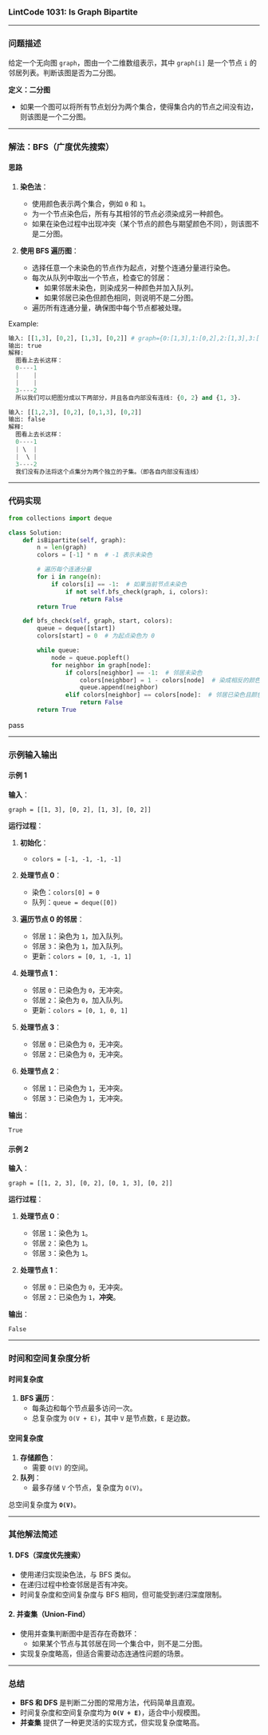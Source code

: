 
### LintCode 1031: Is Graph Bipartite

---

### 问题描述

给定一个无向图 `graph`，图由一个二维数组表示，其中 `graph[i]` 是一个节点 `i` 的邻居列表。判断该图是否为二分图。

**定义：二分图**

- 如果一个图可以将所有节点划分为两个集合，使得集合内的节点之间没有边，则该图是一个二分图。

---

### 解法：BFS（广度优先搜索）

#### 思路

1. **染色法**：
    
    - 使用颜色表示两个集合，例如 `0` 和 `1`。
    - 为一个节点染色后，所有与其相邻的节点必须染成另一种颜色。
    - 如果在染色过程中出现冲突（某个节点的颜色与期望颜色不同），则该图不是二分图。
2. **使用 BFS 遍历图**：
    
    - 选择任意一个未染色的节点作为起点，对整个连通分量进行染色。
    - 每次从队列中取出一个节点，检查它的邻居：
        - 如果邻居未染色，则染成另一种颜色并加入队列。
        - 如果邻居已染色但颜色相同，则说明不是二分图。
    - 遍历所有连通分量，确保图中每个节点都被处理。

Example:
```python
输入: [[1,3], [0,2], [1,3], [0,2]] # graph={0:[1,3],1:[0,2],2:[1,3],3:[0,2]}
输出: true
解释: 
  图看上去长这样：
  0----1
  |    |
  |    |
  3----2
  所以我们可以把图分成以下两部分，并且各自内部没有连线: {0, 2} and {1, 3}.
```

```python
输入: [[1,2,3], [0,2], [0,1,3], [0,2]]
输出: false
解释: 
  图看上去长这样：
  0----1
  | \  |
  |  \ |
  3----2
  我们没有办法将这个点集分为两个独立的子集。（即各自内部没有连线）
```


---

### 代码实现

```python
from collections import deque

class Solution:
    def isBipartite(self, graph):
        n = len(graph)
        colors = [-1] * n  # -1 表示未染色

        # 遍历每个连通分量
        for i in range(n):
            if colors[i] == -1:  # 如果当前节点未染色
                if not self.bfs_check(graph, i, colors):
                    return False
        return True

    def bfs_check(self, graph, start, colors):
        queue = deque([start])
        colors[start] = 0  # 为起点染色为 0

        while queue:
            node = queue.popleft()
            for neighbor in graph[node]:
                if colors[neighbor] == -1:  # 邻居未染色
                    colors[neighbor] = 1 - colors[node]  # 染成相反的颜色
                    queue.append(neighbor)
                elif colors[neighbor] == colors[node]:  # 邻居已染色且颜色相同
                    return False
        return True

```
pass

---

### 示例输入输出

#### 示例 1

**输入**：

`graph = [[1, 3], [0, 2], [1, 3], [0, 2]]`

**运行过程**：

1. **初始化**：
    
    - `colors = [-1, -1, -1, -1]`
2. **处理节点 0**：
    
    - 染色：`colors[0] = 0`
    - 队列：`queue = deque([0])`
3. **遍历节点 0 的邻居**：
    
    - 邻居 `1`：染色为 `1`，加入队列。
    - 邻居 `3`：染色为 `1`，加入队列。
    - 更新：`colors = [0, 1, -1, 1]`
4. **处理节点 1**：
    
    - 邻居 `0`：已染色为 `0`，无冲突。
    - 邻居 `2`：染色为 `0`，加入队列。
    - 更新：`colors = [0, 1, 0, 1]`
5. **处理节点 3**：
    
    - 邻居 `0`：已染色为 `0`，无冲突。
    - 邻居 `2`：已染色为 `0`，无冲突。
6. **处理节点 2**：
    
    - 邻居 `1`：已染色为 `1`，无冲突。
    - 邻居 `3`：已染色为 `1`，无冲突。

**输出**：

`True`

#### 示例 2

**输入**：

`graph = [[1, 2, 3], [0, 2], [0, 1, 3], [0, 2]]`

**运行过程**：

1. **处理节点 0**：
    
    - 邻居 `1`：染色为 `1`。
    - 邻居 `2`：染色为 `1`。
    - 邻居 `3`：染色为 `1`。
2. **处理节点 1**：
    
    - 邻居 `0`：已染色为 `0`，无冲突。
    - 邻居 `2`：已染色为 `1`，**冲突**。

**输出**：

`False`

---

### 时间和空间复杂度分析

#### 时间复杂度

1. **BFS 遍历**：
    - 每条边和每个节点最多访问一次。
    - 总复杂度为 `O(V + E)`，其中 `V` 是节点数，`E` 是边数。

#### 空间复杂度

1. **存储颜色**：
    - 需要 `O(V)` 的空间。
2. **队列**：
    - 最多存储 `V` 个节点，复杂度为 `O(V)`。

总空间复杂度为 **`O(V)`**。

---

### 其他解法简述

#### 1. DFS（深度优先搜索）

- 使用递归实现染色法，与 BFS 类似。
- 在递归过程中检查邻居是否有冲突。
- 时间复杂度和空间复杂度与 BFS 相同，但可能受到递归深度限制。

#### 2. 并查集（Union-Find）

- 使用并查集判断图中是否存在奇数环：
    - 如果某个节点与其邻居在同一个集合中，则不是二分图。
- 实现复杂度略高，但适合需要动态连通性问题的场景。

---

### 总结

- **BFS 和 DFS** 是判断二分图的常用方法，代码简单且直观。
- 时间复杂度和空间复杂度均为 **`O(V + E)`**，适合中小规模图。
- **并查集** 提供了一种更灵活的实现方式，但实现复杂度略高。

